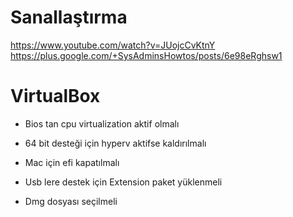 # Sanallaştırma
https://www.youtube.com/watch?v=JUojcCvKtnY
https://plus.google.com/+SysAdminsHowtos/posts/6e98eRghsw1

# VirtualBox
- Bios tan cpu virtualization aktif olmalı
- 64 bit desteği için hyperv aktifse kaldırılmalı
- Mac için efi kapatılmalı
- Usb lere destek için Extension paket yüklenmeli

- Dmg dosyası seçilmeli

